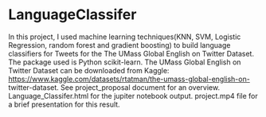 # LanguageClassifer
In this project, I used machine learning techniques(KNN, SVM, Logistic Regression, random forest and gradient boosting) to build language classifiers for Tweets for the The UMass Global English on Twitter Dataset. The package used is Python scikit-learn.
The UMass Global English on Twitter Dataset can be downloaded from Kaggle:
https://www.kaggle.com/datasets/rtatman/the-umass-global-english-on- twitter-dataset.
See project_proposal document for an overview.
Language_Classifer.html for the jupiter notebook output.
project.mp4 file for a brief presentation for this result.
